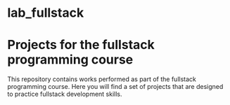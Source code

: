 # lab_fullstack

# Projects for the fullstack programming course 

This repository contains works performed as part of the fullstack programming course. Here you will find a set of projects that are designed to practice fullstack development skills.
